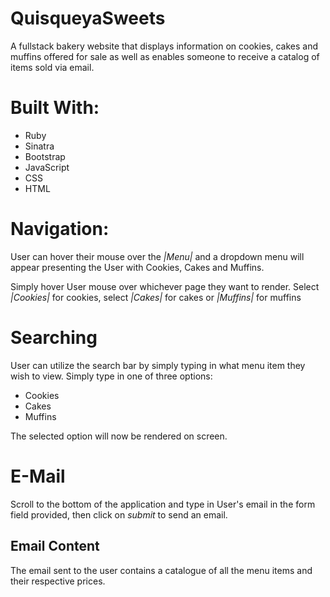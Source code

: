 # QuisqueyaSweets
A fullstack bakery website that displays information on cookies, cakes and muffins offered for sale as well as enables someone to receive a catalog of items sold via email.
 
 
# Built With:
* Ruby
* Sinatra
* Bootstrap
* JavaScript
* CSS
* HTML


# Navigation:
User can hover their mouse over the _|Menu|_ and a dropdown menu will appear presenting the User with Cookies, Cakes and Muffins.


Simply hover User mouse over whichever page they want to render. Select _|Cookies|_ for cookies, select _|Cakes|_ for cakes or _|Muffins|_ for muffins


# Searching
User can utilize the search bar by simply typing in what menu item they wish to view. Simply type in one of three options:
* Cookies
* Cakes
* Muffins

The selected option will now be rendered on screen.

# E-Mail

Scroll to the bottom of the application and type in User's email in the form field provided, then click on _submit_ to send an email.


## Email Content

The email sent to the user contains a catalogue of all the menu items and their respective prices. 

